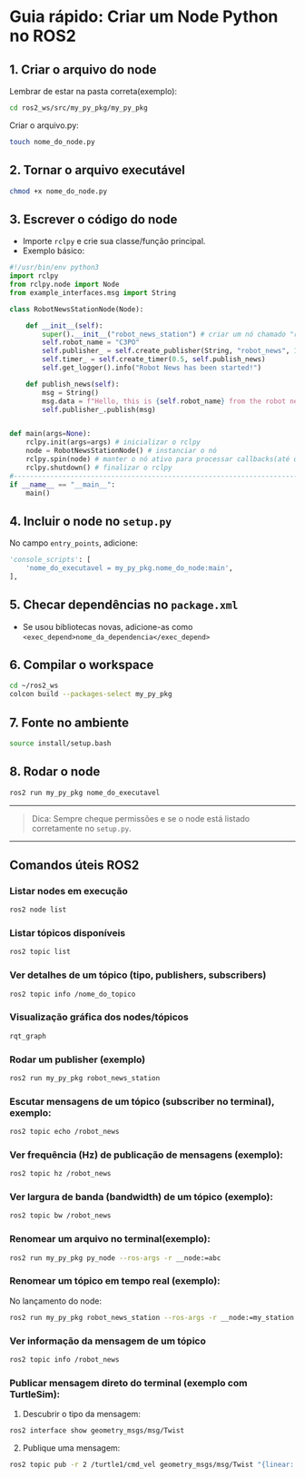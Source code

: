 # Guia rápido: Criar um Node Python no ROS2

## 1. Criar o arquivo do node

Lembrar de estar na pasta correta(exemplo):
```bash
cd ros2_ws/src/my_py_pkg/my_py_pkg
```
Criar o arquivo.py: 
```bash
touch nome_do_node.py
```

## 2. Tornar o arquivo executável
```bash
chmod +x nome_do_node.py
```

## 3. Escrever o código do node
- Importe `rclpy` e crie sua classe/função principal.
- Exemplo básico:
```python
#!/usr/bin/env python3
import rclpy
from rclpy.node import Node
from example_interfaces.msg import String

class RobotNewsStationNode(Node):

    def __init__(self):
        super().__init__("robot_news_station") # criar um nó chamado "robot_news_station"
        self.robot_name = "C3PO"
        self.publisher_ = self.create_publisher(String, "robot_news", 10) # criar um publicador no tópico "robot_news" com fila de tamanho 10
        self.timer_ = self.create_timer(0.5, self.publish_news)
        self.get_logger().info("Robot News has been started!")

    def publish_news(self):
        msg = String()
        msg.data = f"Hello, this is {self.robot_name} from the robot news station :)"
        self.publisher_.publish(msg)


def main(args=None):
    rclpy.init(args=args) # inicializar o rclpy
    node = RobotNewsStationNode() # instanciar o nó
    rclpy.spin(node) # manter o nó ativo para processar callbacks(até que se aperte Ctrl+C)
    rclpy.shutdown() # finalizar o rclpy
#-----------------------------------------------------------------------------------------------
if __name__ == "__main__":
    main()
```

## 4. Incluir o node no `setup.py`
No campo `entry_points`, adicione:
```python
'console_scripts': [
    'nome_do_executavel = my_py_pkg.nome_do_node:main',
],
```

## 5. Checar dependências no `package.xml`
- Se usou bibliotecas novas, adicione-as como `<exec_depend>nome_da_dependencia</exec_depend>`

## 6. Compilar o workspace
```bash
cd ~/ros2_ws
colcon build --packages-select my_py_pkg
```

## 7. Fonte no ambiente
```bash
source install/setup.bash
```

## 8. Rodar o node
```bash
ros2 run my_py_pkg nome_do_executavel
```

---

> Dica: Sempre cheque permissões e se o node está listado corretamente no `setup.py`.


---

## Comandos úteis ROS2

### Listar nodes em execução
```bash
ros2 node list
```

### Listar tópicos disponíveis
```bash
ros2 topic list
```

### Ver detalhes de um tópico (tipo, publishers, subscribers)
```bash
ros2 topic info /nome_do_topico
```

### Visualização gráfica dos nodes/tópicos
```bash
rqt_graph
```

### Rodar um publisher (exemplo)
```bash
ros2 run my_py_pkg robot_news_station
```

### Escutar mensagens de um tópico (subscriber no terminal), exemplo:
```bash
ros2 topic echo /robot_news
```

### Ver frequência (Hz) de publicação de mensagens (exemplo):
```bash
ros2 topic hz /robot_news
```

### Ver largura de banda (bandwidth) de um tópico (exemplo):
```bash
ros2 topic bw /robot_news
```

### Renomear um arquivo no terminal(exemplo):
```bash
ros2 run my_py_pkg py_node --ros-args -r __node:=abc
```

### Renomear um tópico em tempo real (exemplo):
No lançamento do node:
```bash
ros2 run my_py_pkg robot_news_station --ros-args -r __node:=my_station -r robot_news:=abc
```

### Ver informação da mensagem de um tópico
```bash
ros2 topic info /robot_news
```

### Publicar mensagem direto do terminal (exemplo com TurtleSim):
1. Descubrir o tipo da mensagem:
```bash
ros2 interface show geometry_msgs/msg/Twist
```
2. Publique uma mensagem:
```bash
ros2 topic pub -r 2 /turtle1/cmd_vel geometry_msgs/msg/Twist "{linear: {x: 1.0}, angular: {z: 1.0}}"
```
